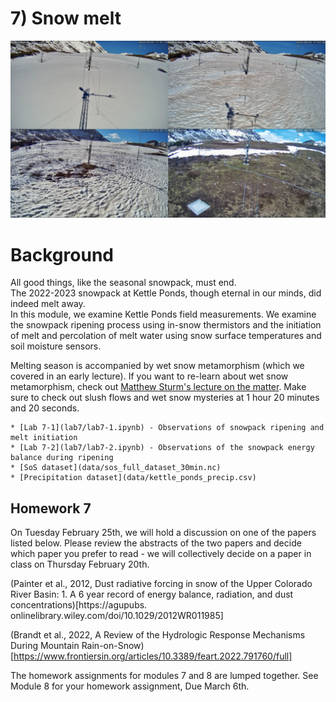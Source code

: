 # 7) Snow melt

![snowmelt sequence](../modules/data/KPsnowmelt_2023.png)

# Background

All good things, like the seasonal snowpack, must end.  
The 2022-2023 snowpack at Kettle Ponds, though eternal in our minds, did indeed melt away.  
In this module, we examine Kettle Ponds field measurements.
We examine the snowpack ripening process using in-snow thermistors and
the initiation of melt and percolation of melt water using snow surface temperatures and soil moisture sensors.

Melting season is accompanied by wet snow metamorphism (which we covered in an early lecture). If you want to re-learn about wet snow metamorphism, check out [Matthew Sturm's lecture on the matter](https://youtu.be/tg2v1DC5Nrk?si=w28f1lgThRipCR7H&t=3096).
Make sure to check out slush flows and wet snow mysteries at 1 hour 20 minutes and 20 seconds.

```note
* [Lab 7-1](lab7/lab7-1.ipynb) - Observations of snowpack ripening and melt initiation
* [Lab 7-2](lab7/lab7-2.ipynb) - Observations of the snowpack energy balance during ripening
* [SoS dataset](data/sos_full_dataset_30min.nc)
* [Precipitation dataset](data/kettle_ponds_precip.csv)
```

## Homework 7
On Tuesday February 25th, we will hold a discussion on one of the papers listed below. 
Please review the abstracts of the two papers and decide which paper you prefer to read - we will collectively decide on a paper in class on Thursday February 20th.

(Painter et al., 2012, Dust radiative forcing in snow of the Upper Colorado River Basin:  1. A 6 year record of energy balance, radiation, and dust concentrations)[https://agupubs.
onlinelibrary.wiley.com/doi/10.1029/2012WR011985]

(Brandt et al., 2022, A Review of the Hydrologic Response Mechanisms During Mountain Rain-on-Snow)[https://www.frontiersin.org/articles/10.3389/feart.2022.791760/full]

The homework assignments for modules 7 and 8 are lumped together. See Module 8 for your homework assignment, Due March 6th.
